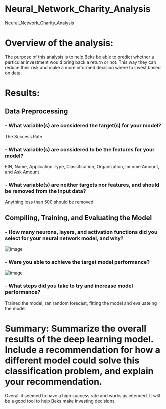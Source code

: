 # Neural_Network_Charity_Analysis
Neural_Network_Charity_Analysis

# Overview of the analysis:

The purpose of this analysis is to help Beks be able to predict whether a particular investment would bring back a return or not. This way they can reduce their risk and make a more informed decision where to invest based on data.

# Results:

## Data Preprocessing

### - What variable(s) are considered the target(s) for your model? 

The Success Rate.

### - What variable(s) are considered to be the features for your model? 

EIN, Name, Application Type, Classification, Organization, Income Amount, and Ask Amount 

### - What variable(s) are neither targets nor features, and should be removed from the input data? 

Anything less than 500 should be removed

## Compiling, Training, and Evaluating the Model

### - How many neurons, layers, and activation functions did you select for your neural network model, and why?

![image](https://user-images.githubusercontent.com/101777677/182747144-cf60dc64-2302-4933-aaf5-810f247dda19.png)

### - Were you able to achieve the target model performance?

![image](https://user-images.githubusercontent.com/101777677/182747225-492dd6c1-7fb5-4a84-8fd8-686dc8a01423.png)

### - What steps did you take to try and increase model performance?

Trained the model, ran random forecast, fitting the model and evaluateing the model

# Summary: Summarize the overall results of the deep learning model. Include a recommendation for how a different model could solve this classification problem, and explain your recommendation.

Overall it seemed to have a high success rate and works as intended. It will be a good tool to help Beks make investing decisions.
